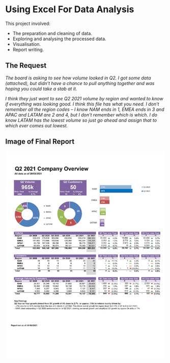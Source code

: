 # Using Excel For Data Analysis

This project involved:
- The preparation and cleaning of data.
- Exploring and analysing the processed data.
- Visualisation. 
- Report writing.


## The Request 

<em>The board is asking to see how volume looked in Q2. I got some data (attached), but didn’t have a chance to pull anything together and was hoping you could take a stab at it.

I think they just want to see Q2 2021 volume by region and wanted to know if everything was looking good. I think this file has what you need. I don’t remember all the region codes – I know NAM ends in 1, EMEA ends in 3 and APAC and LATAM are 2 and 4, but I don’t remember which is which. I do know LATAM has the lowest volume so just go ahead and assign that to which ever comes out lowest. </em>


## Image of Final Report

<img src="images_pdf/report.jpg">
